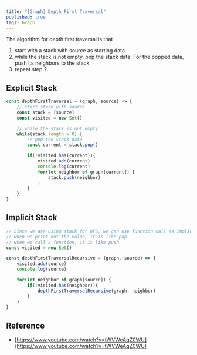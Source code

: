 ```yaml
---
title: "[Graph] Depth First Traversal"
published: true
tags: Graph
---
```


The algorithm for depth first traversal is that

1. start with a stack with source as starting data
2. while the stack is not empty, pop the stack data. For the popped data, push its neighbors to the stack
3. repeat step 2.

## Explicit Stack

```javascript
const depthFirstTraversal = (graph, source) => {
	// start stack with source
	const stack = [source]
	const visited = new Set()

	// while the stack is not empty
	while(stack.length > 0) {
		// pop the stack data
		const current = stack.pop()

		if(!visited.has(current)){
			visited.add(current)
			console.log(current)
			for(let neighbor of graph[current]) {
				stack.push(neighbor)
			}
		}
	}
}
```

## Implicit Stack

```javascript
// Since we are using stack for DFS, we can use function call as implicit stack
// when we print out the value, it is like pop
// when we call a function, it is like push
const visited = new Set()

const depthFirstTraversalRecursive = (graph, source) => {
	visited.add(source)
	console.log(source)

	for(let neighbor of graph[source]) {
		if(!visited.has(neighbor)){
			depthFirstTraversalRecursive(graph, neighbor)
		}
	}
}
```

## Reference

- [https://www.youtube.com/watch?v=tWVWeAqZ0WU](https://www.youtube.com/watch?v=tWVWeAqZ0WU)